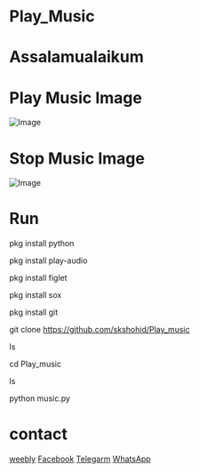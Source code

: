 # Play_Music

# Assalamualaikum
# Play Music Image

![Image](https://user-images.githubusercontent.com/122220484/221755724-308f7446-75f9-4009-b98e-2c6f27eec1f1.jpg)

# Stop Music Image
![Image](https://user-images.githubusercontent.com/122220484/221756332-8b9d40e9-3670-40de-9fb9-34e62b5af350.jpg)


# Run

pkg install python

pkg install play-audio

pkg install figlet

pkg install sox

pkg install git

git clone https://github.com/skshohid/Play_music

ls

cd Play_music

ls

python music.py


# contact
[weebly](https://sk-officialltm.weebly.com)
[Facebook](https://web.facebook.com/skshohids0337)
[Telegarm](https://t.me/skofficialltm)
[WhatsApp](https://chat.whatsapp.com/KuRAdn1XDbgGW8SDT2K2Hg)
